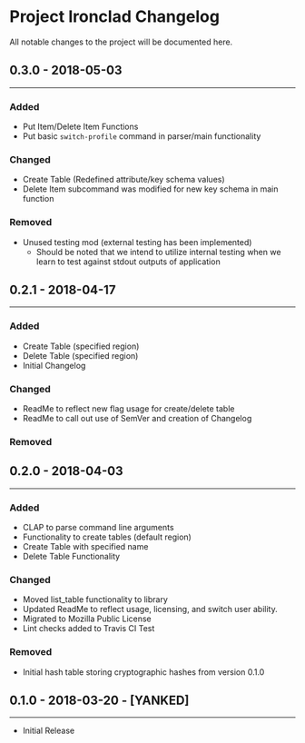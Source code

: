 # Project Ironclad Changelog

All notable changes to the project will be documented here.

## 0.3.0 - 2018-05-03
____________________________________________________________________________

### Added
  - Put Item/Delete Item Functions
  - Put basic ```switch-profile``` command in parser/main functionality
### Changed
  - Create Table (Redefined attribute/key schema values)
  - Delete Item subcommand was modified for new key schema in main function
### Removed
  - Unused testing mod (external testing has been implemented)
	- Should be noted that we intend to utilize internal testing when we learn to test against stdout outputs of application

## 0.2.1 - 2018-04-17
____________________________________________________________________________

### Added
  - Create Table (specified region)
  - Delete Table (specified region)
  - Initial Changelog
### Changed
  - ReadMe to reflect new flag usage for create/delete table
  - ReadMe to call out use of SemVer and creation of Changelog
### Removed


## 0.2.0 - 2018-04-03
____________________________________________________________________________

### Added
  - CLAP to parse command line arguments
  - Functionality to create tables (default region)
  - Create Table with specified name
  - Delete Table Functionality
### Changed
  - Moved list_table functionality to library
  - Updated ReadMe to reflect usage, licensing, and switch user ability.
  - Migrated to Mozilla Public License
  - Lint checks added to Travis CI Test
### Removed
  - Initial hash table storing cryptographic hashes from version 0.1.0

## 0.1.0 - 2018-03-20 - [YANKED]
____________________________________________________________________________
  - Initial Release
